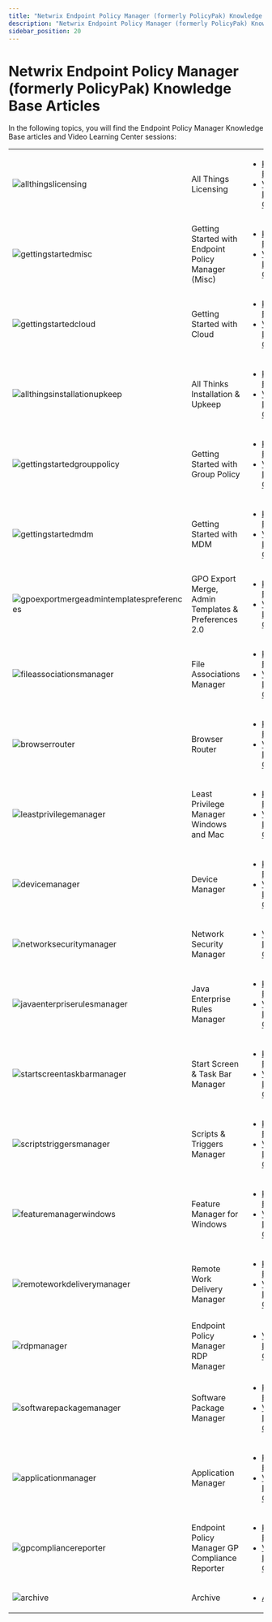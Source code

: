 ```yaml
---
title: "Netwrix Endpoint Policy Manager (formerly PolicyPak) Knowledge Base Articles"
description: "Netwrix Endpoint Policy Manager (formerly PolicyPak) Knowledge Base Articles"
sidebar_position: 20
---
```


# Netwrix Endpoint Policy Manager (formerly PolicyPak) Knowledge Base Articles

In the following topics, you will find the Endpoint Policy Manager Knowledge Base articles and Video
Learning Center sessions:

|                                                                                                                                                        |                                                     |                                                                                                                                                                                                                                                                                        |
| ------------------------------------------------------------------------------------------------------------------------------------------------------ | --------------------------------------------------- | -------------------------------------------------------------------------------------------------------------------------------------------------------------------------------------------------------------------------------------------------------------------------------------- |
| ![allthingslicensing](/images/endpointpolicymanager/allthingslicensing.webp)                                                                 | All Things Licensing                                | <ul><li>[Knowledge Base](/docs/endpointpolicymanager/knowledgebase/licensing/knowledgebase/knowledgebase.md)</li><li>[Video Learning Center](/docs/endpointpolicymanager/knowledgebase/licensing/videolearningcenter/videolearningcenter.md)</li></ul>                                 |
| ![gettingstartedmisc](/images/endpointpolicymanager/gettingstartedmisc.webp)                                                                 | Getting Started with Endpoint Policy Manager (Misc) | <ul><li>[Knowledge Base](/docs/endpointpolicymanager/knowledgebase/gettingstarted/knowledgebase/knowledgebase.md)</li><li>[Video Learning Center](/docs/endpointpolicymanager/knowledgebase/gettingstarted/videolearningcenter/videolearningcenter.md)</li></ul>                       |
| ![gettingstartedcloud](/images/endpointpolicymanager/gettingstartedcloud.webp)                                                               | Getting Started with Cloud                          | <ul><li>[Knowledge Base](/docs/endpointpolicymanager/knowledgebase/gettingstartedcloud/knowledgebase/knowledgebase.md)</li><li>[Video Learning Center](/docs/endpointpolicymanager/knowledgebase/gettingstartedcloud/videolearningcenter/videolearningcenter.md)</li></ul>             |
| ![allthingsinstallationupkeep](/images/endpointpolicymanager/allthingsinstallationupkeep.webp)                                               | All Thinks Installation & Upkeep                    | <ul><li>[Knowledge Base](/docs/endpointpolicymanager/knowledgebase/installation/knowledgebase/knowledgebase.md)</li><li>[Video Learning Center](/docs/endpointpolicymanager/knowledgebase/installation/videolearningcenter/videolearningcenter.md)</li></ul>                           |
| ![gettingstartedgrouppolicy](/images/endpointpolicymanager/gettingstartedmisc.webp)                                                          | Getting Started with Group Policy                   | <ul><li>[Knowledge Base](/docs/endpointpolicymanager/knowledgebase/gettingstartedgrouppolicy/knowledgebase/knowledgebase.md)</li><li>[Video Learning Center](/docs/endpointpolicymanager/knowledgebase/gettingstartedgrouppolicy/videolearningcenter/videolearningcenter.md)</li></ul> |
| ![gettingstartedmdm](/images/endpointpolicymanager/gettingstartedmdm.webp)                                                                   | Getting Started with MDM                            | <ul><li>[Knowledge Base](/docs/endpointpolicymanager/knowledgebase/gettingstartedmdm/knowledgebase/knowledgebase.md)</li><li>[Video Learning Center](/docs/endpointpolicymanager/knowledgebase/gettingstartedmdm/videolearningcenter/videolearningcenter.md)</li></ul>                 |
| ![gpoexportmergeadmintemplatespreferences](/images/endpointpolicymanager/gpoexportmergeadmintemplatespreferences.webp)                       | GPO Export Merge, Admin Templates & Preferences 2.0 | <ul><li>[Knowledge Base](/docs/endpointpolicymanager/knowledgebase/gpoexportmerge/knowledgebase/knowledgebase.md)</li><li>[Video Learning Center](/docs/endpointpolicymanager/knowledgebase/gpoexportmerge/videolearningcenter/videolearningcenter.md)</li></ul>                       |
| ![fileassociationsmanager](/images/endpointpolicymanager/fileassociationsmanager.webp)                                                       | File Associations Manager                           | <ul><li>[Knowledge Base](/docs/endpointpolicymanager/fileassociationsmanager/knowledgebase/knowledgebase.md)</li><li>[Video Learning Center](/docs/endpointpolicymanager/fileassociationsmanager/videolearningcenter/videolearningcenter.md)</li></ul>     |
| ![browserrouter](/images/endpointpolicymanager/browserrouter.webp)                                                                           | Browser Router                                      | <ul><li>[Knowledge Base](/docs/endpointpolicymanager/browserrouter/knowledgebase/knowledgebase.md)</li><li>[Video Learning Center](/docs/endpointpolicymanager/browserrouter/videolearningcenter/videolearningcenter.md)</li></ul>                         |
| ![leastprivilegemanager](/images/endpointpolicymanager/leastprivilegemanager.webp)                                                           | Least Privilege Manager Windows and Mac             | <ul><li>[Knowledge Base](/docs/endpointpolicymanager/knowledgebase/leastprivilegemanager/knowledgebase/knowledgebase.md)</li><li>[Video Learning Center](/docs/endpointpolicymanager/knowledgebase/leastprivilegemanager/videolearningcenter/videolearningcenter.md)</li></ul>         |
| ![devicemanager](/images/endpointpolicymanager/devicemanager.webp)                                                                           | Device Manager                                      | <ul><li>[Knowledge Base](/docs/endpointpolicymanager/devicemanager/knowledgebase/knowledgebase.md)</li><li>[Video Learning Center](/docs/endpointpolicymanager/devicemanager/videolearningcenter/videolearningcenter.md)</li></ul>                         |
| ![networksecuritymanager](/images/endpointpolicymanager/networksecuritymanager.webp)                                                         | Network Security Manager                            | <ul><li>[Video Learning Center](/docs/endpointpolicymanager/knowledgebase/networksecuritymanager/videolearningcenter/videolearningcenter.md)</li></ul>                                                                                                                                 |
| ![javaenterpriserulesmanager](/images/endpointpolicymanager/javaenterpriserulesmanager.webp)                                                 | Java Enterprise Rules Manager                       | <ul><li>[Knowledge Base](/docs/endpointpolicymanager/knowledgebase/javaenterpriserules/knowledgebase/knowledgebase.md)</li><li>[Video Learning Center](/docs/endpointpolicymanager/knowledgebase/javaenterpriserules/videolearningcenter/videolearningcenter.md)</li></ul>             |
| ![startscreentaskbarmanager](/images/endpointpolicymanager/startscreentaskbarmanager.webp)                                                   | Start Screen & Task Bar Manager                     | <ul><li>[Knowledge Base](/docs/endpointpolicymanager/knowledgebase/startscreenandtaskbar/knowledgebase/knowledgebase.md)</li><li>[Video Learning Center](/docs/endpointpolicymanager/knowledgebase/startscreenandtaskbar/videolearningcenter/videolearningcenter.md)</li></ul>         |
| ![scriptstriggersmanager](/images/endpointpolicymanager/scriptstriggersmanager.webp)                                                         | Scripts & Triggers Manager                          | <ul><li>[Knowledge Base](/docs/endpointpolicymanager/scriptstriggers/knowledgebase/knowledgebase.md)</li><li>[Video Learning Center](/docs/endpointpolicymanager/scriptstriggers/videolearningcenter/videolearningcenter.md)</li></ul>                     |
| ![featuremanagerwindows](/images/endpointpolicymanager/featuremanagerwindows.webp)                                                           | Feature Manager for Windows                         | <ul><li>[Knowledge Base](/docs/endpointpolicymanager/knowledgebase/featuremanager/knowledgebase/knowledgebase.md)</li><li>[Video Learning Center](/docs/endpointpolicymanager/knowledgebase/featuremanager/videolearningcenter/videolearningcenter.md)</li></ul>                       |
| ![remoteworkdeliverymanager](/images/endpointpolicymanager/remoteworkdeliverymanager.webp)                                                   | Remote Work Delivery Manager                        | <ul><li>[Knowledge Base](/docs/endpointpolicymanager/knowledgebase/remoteworkdelivery/knowledgebase/knowledgebase.md)</li><li>[Video Learning Center](/docs/endpointpolicymanager/knowledgebase/remoteworkdelivery/videolearningcenter/videolearningcenter.md)</li></ul>               |
| ![rdpmanager](/images/endpointpolicymanager/rdpmanager.webp)                                                                                 | Endpoint Policy Manager RDP Manager                 | <ul><li>[Video Learning Center](/docs/endpointpolicymanager/remotedesktopprotocolmanager/videos/videolearningcenter.md)</li></ul>                                                                                                                                      |
| ![softwarepackagemanager](/images/endpointpolicymanager/softwarepackagemanager.webp)                                                         | Software Package Manager                            | <ul><li>[Knowledge Base](/docs/endpointpolicymanager/knowledgebase/softwarepackage/knowledgebase/knowledgebase.md)</li><li>[Video Learning Center](/docs/endpointpolicymanager/knowledgebase/softwarepackage/videolearningcenter/videolearningcenter.md)</li></ul>                     |
| ![applicationmanager](/images/endpointpolicymanager/applicationmanager.webp)                                                                 | Application Manager                                 | <ul><li>[Knowledge Base](/docs/endpointpolicymanager/knowledgebase/applicationmanager/knowledgebase/knowledgebase.md)</li><li>[Video Learning Center](/docs/endpointpolicymanager/knowledgebase/applicationmanager/videolearningcenter/videolearningcenter.md)</li></ul>               |
| ![gpcompliancereporter](/images/endpointpolicymanager/gpcompliancereporter.webp)                                                             | Endpoint Policy Manager GP Compliance Reporter      | <ul><li>[Knowledge Base](/docs/endpointpolicymanager/knowledgebase/gpcompliancereporter/knowledgebase/knowledgebase.md)</li><li>[Video Learning Center](/docs/endpointpolicymanager/knowledgebase/gpcompliancereporter/videolearningcenter/videolearningcenter.md)</li></ul>           |
| ![archive](/images/endpointpolicymanager/archive.webp)                                                                                       | Archive                                             | <ul><li>[Archive](/docs/endpointpolicymanager/knowledgebase/archive/overview.md)</li></ul>                                                                                                                                                                                             |
